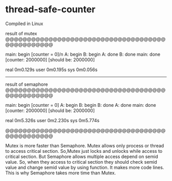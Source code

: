 # thread-safe-counter
Compiled in Linux






result of mutex
@@@@@@@@@@@@@@@@@@@@@@@@@@@@@@@@@@@@@@@@@@@@@@@@

main: begin [counter = 0]/n
A: begin
B: begin
A: done
B: done
main: done [counter: 2000000] [should be: 2000000]

real	0m0.129s
user	0m0.195s
sys	0m0.056s

------


result of semaphore
@@@@@@@@@@@@@@@@@@@@@@@@@@@@@@@@@@@@@@@@@@@@@@@@

main: begin [counter = 0]
A: begin
B: begin
B: done
A: done
main: done [counter: 2000000] [should be: 2000000]

real	0m5.326s
user	0m2.230s
sys	0m5.774s

@@@@@@@@@@@@@@@@@@@@@@@@@@@@@@@@@@@@@@@@@@@@@@@@


Mutex is more faster than Semaphore.
Mutex allows only process or thread to access critical section.
So,Mutex just locks and unlocks while access to critical section.
But Semaphore allows multiple access depend on semid value.
So, when they access to critical section they should check semid value and change semid value by using function. It makes more code lines.
This is why Semaphore takes more time than Mutex.

